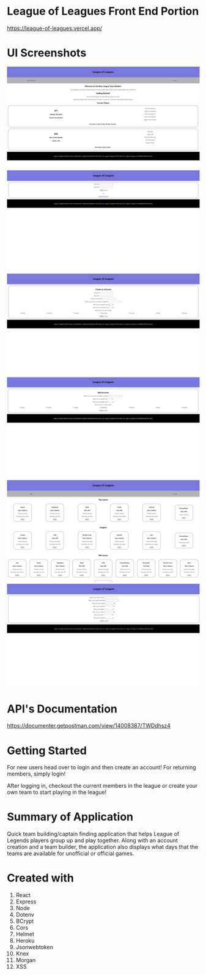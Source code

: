 # League of Leagues Front End Portion

https://league-of-leagues.vercel.app/

# UI Screenshots

![Screenshot](src/screenshots/homePageLeagueofLeagues.png "Home Page")
![alt text](src/screenshots/leagueofleagueslogin.png "Login Page")
![alt text](src/screenshots/leagueofleaguesaccountcreation.png "Account Creation Page")
![alt text](src/screenshots/leagueofleaguesaccountedit.png "Account Edit Page")
![alt text](src/screenshots/leagueofleaguesmembers.png "Members Page")
![alt text](src/screenshots/leagueofleaguesteamcreation.png "Team Creation Page")

# API's Documentation

https://documenter.getpostman.com/view/14008387/TWDdhsz4

# Getting Started

For new users head over to login and then create an account! For returning members, simply login!

After logging in, checkout the current members in the league or create your own team to start playing in the league!

# Summary of Application

Quick team building/captain finding application that helps League of Legends players group up and play together. Along with an account creation and a team builder, the application also displays what days that the teams are available for unofficial or official games.

# Created with

1. React
2. Express
3. Node
4. Dotenv
5. BCrypt
6. Cors
7. Helmet
8. Heroku
9. Jsonwebtoken
10. Knex
11. Morgan
12. XSS